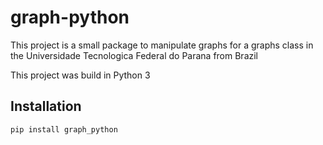# graph-python

This project is a small package to manipulate graphs for a graphs class in the Universidade Tecnologica Federal do Parana from Brazil

This project was build in Python 3

## Installation

```
pip install graph_python
```
